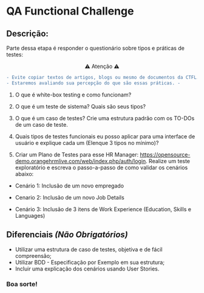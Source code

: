 # QA Functional Challenge

## Descrição:

Parte dessa etapa é responder o questionário sobre tipos e práticas de testes:

<p align="center">⚠️ Atenção ⚠️</p>

```diff
- Evite copiar textos de artigos, blogs ou mesmo de documentos da CTFL. -
- Estaremos avaliando sua percepção do que são essas práticas. -
```

1) O que é white-box testing e como funcionam?

2) O que é um teste de sistema? Quais são seus tipos?

3) O que é um caso de testes? Crie uma estrutura padrão com os TO-DOs de um caso de teste.

4) Quais tipos de testes funcionais eu posso aplicar para uma interface de usuário e explique cada um (Elenque 3 tipos no mínimo)?

5) Criar um Plano de Testes para esse HR Manager: https://opensource-demo.orangehrmlive.com/web/index.php/auth/login. Realize um teste exploratório e escreva o passo-a-passo de como validar os cenários abaixo:

- Cenário 1: Inclusão de um novo empregado

- Cenario 2: Inclusão de um novo Job Details

- Cenário 3: Inclusão de 3 itens de Work Experience (Education, Skills e Languages)

## Diferenciais *(Não Obrigatórios)*
- Utilizar uma estrutura de caso de testes, objetiva e de fácil compreensão;
- Utilizar BDD - Especificação por Exemplo em sua estrutura;
- Incluir uma explicação dos cenários usando User Stories.

### Boa sorte!
